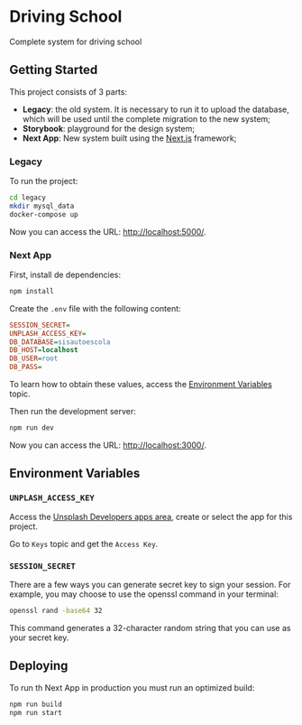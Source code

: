 # Driving School

Complete system for driving school

## Getting Started

This project consists of 3 parts:

- **Legacy**: the old system. It is necessary to run it to upload the database, which will be used until the complete migration to the new system;
- **Storybook**: playground for the design system;
- **Next App**: New system built using the [Next.js](https://nextjs.org/) framework;

### Legacy

To run the project:

```bash
cd legacy
mkdir mysql_data
docker-compose up
```

Now you can access the URL: [http://localhost:5000/](http://localhost:5000/).

### Next App

First, install de dependencies:

```bash
npm install
```

Create the `.env` file with the following content:

```ini
SESSION_SECRET=
UNPLASH_ACCESS_KEY=
DB_DATABASE=sisautoescola
DB_HOST=localhost
DB_USER=root
DB_PASS=
```

To learn how to obtain these values, access the [Environment Variables](#environment-variables) topic.

Then run the development server:

```bash
npm run dev
```

Now you can access the URL: [http://localhost:3000/](http://localhost:3000/).

## Environment Variables

### `UNPLASH_ACCESS_KEY`

Access the [Unsplash Developers apps area](https://unsplash.com/oauth/applications), create or select the app for this project.

Go to `Keys` topic and get the `Access Key`.

### `SESSION_SECRET`

There are a few ways you can generate secret key to sign your session. For example, you may choose to use the openssl command in your terminal:

```bash
openssl rand -base64 32
```

This command generates a 32-character random string that you can use as your secret key.

## Deploying

To run th Next App in production you must run an optimized build:

```bash
npm run build
npm run start
```
